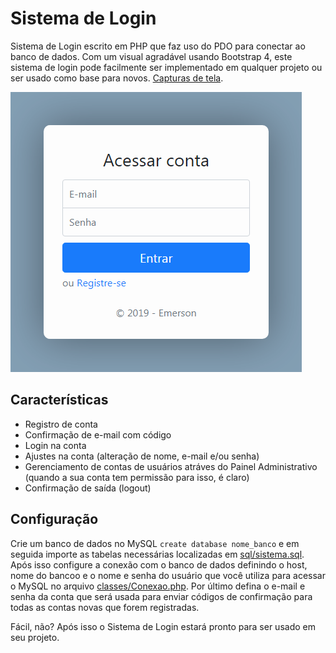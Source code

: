 # Sistema de Login
Sistema de Login escrito em PHP que faz uso do PDO para conectar ao banco de dados. Com um visual agradável usando Bootstrap 4, este sistema de login pode facilmente ser implementado em qualquer projeto ou ser usado como base para novos. [Capturas de tela](screenshots).

![Tela de Login](screenshots/login_m.png)

## Características
- Registro de conta
- Confirmação de e-mail com código
- Login na conta
- Ajustes na conta (alteração de nome, e-mail e/ou senha)
- Gerenciamento de contas de usuários atráves do Painel Administrativo (quando a sua conta tem permissão para isso, é claro)
- Confirmação de saída (logout)
 
 ## Configuração
Crie um banco de dados no MySQL 
`create database nome_banco`
e em seguida importe as tabelas necessárias localizadas em [sql/sistema.sql](sql/sistema.sql). Após isso configure a conexão com o banco de dados definindo o host, nome do bancoo e o nome e senha do usuário que você utiliza para acessar o MySQL no arquivo [classes/Conexao.php](classes/Conexao.php). Por último defina o e-mail e senha da conta que será usada para enviar códigos de confirmação para todas as contas novas que forem registradas.
 
Fácil, não? Após isso o Sistema de Login estará pronto para ser usado em seu projeto.
